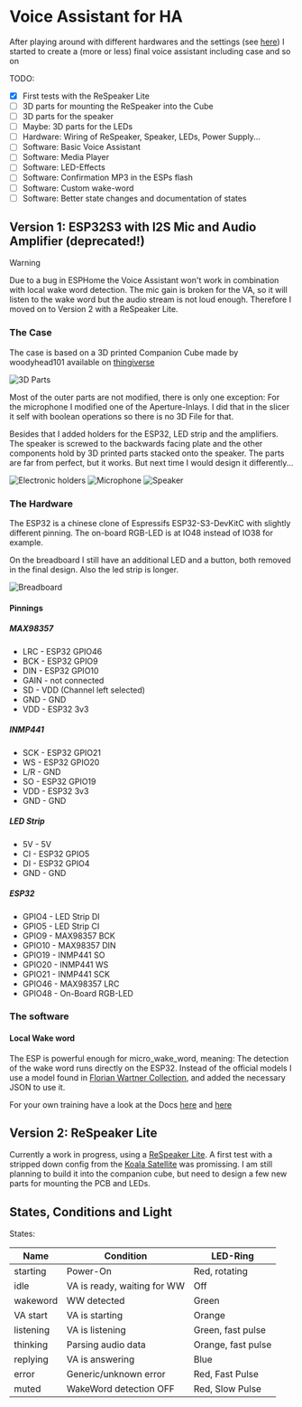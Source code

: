 # Voice Assistant for HA

After playing around with different hardwares and the settings (see [here](https://github.com/FlorianBr/ESPHome.Assist)) I started to create a (more or less) final voice assistant including case and so on

TODO:

- [x] First tests with the ReSpeaker Lite
- [ ] 3D parts for mounting the ReSpeaker into the Cube
- [ ] 3D parts for the speaker
- [ ] Maybe: 3D parts for the LEDs
- [ ] Hardware: Wiring of ReSpeaker, Speaker, LEDs, Power Supply...
- [ ] Software: Basic Voice Assistant
- [ ] Software: Media Player
- [ ] Software: LED-Effects
- [ ] Software: Confirmation MP3 in the ESPs flash
- [ ] Software: Custom wake-word
- [ ] Software: Better state changes and documentation of states

## Version 1: ESP32S3 with I2S Mic and Audio Amplifier (deprecated!)

> [!WARNING]
> Due to a bug in ESPHome the Voice Assistant won't work in combination with local wake word detection. The mic gain is broken for the VA, so it will listen to the wake word but the audio stream is not loud enough. Therefore I moved on to Version 2 with a ReSpeaker Lite.

### The Case

The case is based on a 3D printed Companion Cube made by woodyhead101 available on [thingiverse](https://www.thingiverse.com/thing:6468441)

![3D Parts](3dprinting.jpg)

Most of the outer parts are not modified, there is only one exception: For the microphone I modified one of the Aperture-Inlays. I did that in the slicer it self with boolean operations so there is no 3D File for that.

Besides that I added holders for the ESP32, LED strip and the amplifiers. The speaker is screwed to the backwards facing plate and the other components hold by 3D printed parts stacked onto the speaker. The parts are far from perfect, but it works. But next time I would design it differently...

![Electronic holders](holders.jpg)
![Microphone](mic.jpg)
![Speaker](speaker.jpg)

### The Hardware

The ESP32 is a chinese clone of Espressifs ESP32-S3-DevKitC with slightly different pinning. The on-board RGB-LED is at IO48 instead of IO38 for example.

On the breadboard I still have an additional LED and a button, both removed in the final design. Also the led strip is longer.

![Breadboard](breadboard.jpg)

#### Pinnings

##### MAX98357

- LRC  - ESP32 GPIO46
- BCK  - ESP32 GPIO9
- DIN  - ESP32 GPIO10
- GAIN - not connected
- SD   - VDD (Channel left selected)
- GND  - GND
- VDD  - ESP32 3v3

##### INMP441

- SCK - ESP32 GPIO21
- WS  - ESP32 GPIO20
- L/R - GND
- SO  - ESP32 GPIO19
- VDD - ESP32 3v3
- GND - GND

##### LED Strip

- 5V  - 5V
- CI  - ESP32 GPIO5
- DI  - ESP32 GPIO4
- GND - GND

##### ESP32

- GPIO4  - LED Strip DI
- GPIO5  - LED Strip CI
- GPIO9  - MAX98357 BCK
- GPIO10 - MAX98357 DIN
- GPIO19 - INMP441 SO
- GPIO20 - INMP441 WS
- GPIO21 - INMP441 SCK
- GPIO46 - MAX98357 LRC
- GPIO48 - On-Board RGB-LED

### The software

#### Local Wake word

The ESP is powerful enough for micro_wake_word, meaning: The detection of the wake word runs directly on the ESP32. Instead of the official models I use a model found in [Florian Wartner Collection](https://github.com/fwartner/home-assistant-wakewords-collection), and added the necessary JSON to use it.

For your own training have a look at the Docs [here](https://github.com/kahrendt/microWakeWord) and [here](https://github.com/dscripka/openWakeWord)

## Version 2: ReSpeaker Lite

Currently a work in progress, using a [ReSpeaker Lite](https://github.com/respeaker/ReSpeaker_Lite/tree/master).
A first test with a stripped down config from the [Koala Satellite](https://github.com/formatBCE/Koala-Satellite/tree/main) was promissing.
I am still planning to build it into the companion cube, but need to design a few new parts for mounting the PCB and LEDs.

## States, Conditions and Light

States:

| Name      | Condition                   | LED-Ring           |
|-----------|-----------------------------|--------------------|
| starting  | Power-On                    | Red, rotating      |
| idle      | VA is ready, waiting for WW | Off                |
| wakeword  | WW detected                 | Green              |
| VA start  | VA is starting              | Orange             |
| listening | VA is listening             | Green, fast pulse  |
| thinking  | Parsing audio data          | Orange, fast pulse |
| replying  | VA is answering             | Blue               |
| error     | Generic/unknown error       | Red, Fast Pulse    |
| muted     | WakeWord detection OFF      | Red, Slow Pulse    |

